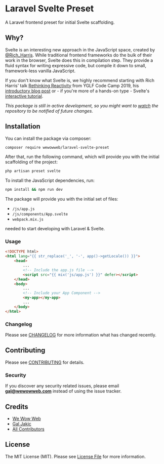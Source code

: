 # Laravel Svelte Preset

A Laravel frontend preset for initial Svelte scaffolding.

## Why?

Svelte is an interesting new approach in the JavaScript space, created by [@Rich_Harris](https://twitter.com/Rich_Harris). While traditional frontend frameworks do the bulk of their work in the browser, Svelte does this in compilation step. They provide a fluid syntax for writing expressive code, but compile it down to small, framework-less vanilla JavaScript.

If you don't know what Svelte is, we highly recommend starting with Rich Harris' talk [Rethinking Reactivity](https://youtu.be/AdNJ3fydeao) from YGLF Code Camp 2019, his [introductory blog post](https://svelte.dev/blog/svelte-3-rethinking-reactivity) or - if you're more of a hands-on type - Svelte's [interactive tutorial](https://svelte.dev/tutorial/).

*This package is still in active development, so you might want to [watch](https://github.com/wewowweb/laravel-svelte-preset/subscription) the repository to be notified of future changes.*

## Installation

You can install the package via composer:

```bash
composer require wewowweb/laravel-svelte-preset
```
After that, run the following command, which will provide you with the initial scaffolding of the project:
```bash
php artisan preset svelte
```
To install the JavaScript dependencies, run:
```bash
npm install && npm run dev
```
The package will provide you with the initial set of files:
 - `/js/app.js`
 - `/js/components/App.svelte` 
 - `webpack.mix.js` 

needed to start developing with Laravel & Svelte.

### Usage

```html
<!DOCTYPE html>
<html lang="{{ str_replace('_', '-', app()->getLocale()) }}">
    <head>
        ...
        <!-- Include the app.js file -->
        <script src="{{ mix('js/app.js') }}" defer></script>
    </head>
    <body>
        ...
        <!-- Include your App Component -->
        <my-app></my-app>
        ...
    </body>
</html>
```


### Changelog

Please see [CHANGELOG](CHANGELOG.md) for more information what has changed recently.

## Contributing

Please see [CONTRIBUTING](CONTRIBUTING.md) for details.

### Security

If you discover any security related issues, please email **gal@wewowweb.com** instead of using the issue tracker.

## Credits

- [We Wow Web](https://github.com/wewowweb)
- [Gal Jakic](https://github.com/morpheus7CS)
- [All Contributors](../../contributors)

## License

The MIT License (MIT). Please see [License File](LICENSE.md) for more information.
